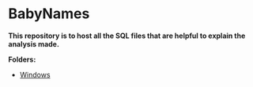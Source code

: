 # BabyNames

**This repository is to host all the SQL files that are helpful to explain the analysis made.** 

**Folders:**
 - [Windows](https://github.com/mfernandezcean/BabyNames/tree/main/Window_Function)
